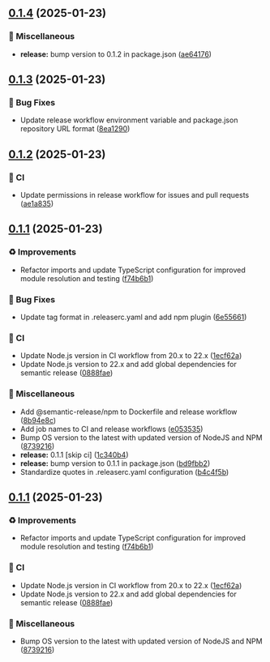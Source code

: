 ## [0.1.4](https://github.com/inference-gateway/typescript-sdk/compare/v0.1.3...v0.1.4) (2025-01-23)

### 🔧 Miscellaneous

* **release:** bump version to 0.1.2 in package.json ([ae64176](https://github.com/inference-gateway/typescript-sdk/commit/ae641767f3ba44edef0e9073d42421c2df05f36b))

## [0.1.3](https://github.com/inference-gateway/typescript-sdk/compare/v0.1.2...v0.1.3) (2025-01-23)

### 🐛 Bug Fixes

* Update release workflow environment variable and package.json repository URL format ([8ea1290](https://github.com/inference-gateway/typescript-sdk/commit/8ea1290ed6e2c122cbce7c311478e9814d09e36d))

## [0.1.2](https://github.com/inference-gateway/typescript-sdk/compare/v0.1.1...v0.1.2) (2025-01-23)

### 👷 CI

* Update permissions in release workflow for issues and pull requests ([ae1a835](https://github.com/inference-gateway/typescript-sdk/commit/ae1a83586b211a7b468fa2fc1b07f30eb02effb2))

## [0.1.1](https://github.com/inference-gateway/typescript-sdk/compare/v0.1.0...v0.1.1) (2025-01-23)

### ♻️ Improvements

* Refactor imports and update TypeScript configuration for improved module resolution and testing ([f74b6b1](https://github.com/inference-gateway/typescript-sdk/commit/f74b6b1dbc7371da01991ba832120c92b36d9c91))

### 🐛 Bug Fixes

* Update tag format in .releaserc.yaml and add npm plugin ([6e55661](https://github.com/inference-gateway/typescript-sdk/commit/6e5566147c05e5ace4306197cc5250cca0e5a948))

### 👷 CI

* Update Node.js version in CI workflow from 20.x to 22.x ([1ecf62a](https://github.com/inference-gateway/typescript-sdk/commit/1ecf62ab2af9787cbf9ca02fb84377d5c1a08255))
* Update Node.js version to 22.x and add global dependencies for semantic release ([0888fae](https://github.com/inference-gateway/typescript-sdk/commit/0888fae0c4a98a879808dc367e83e15d236dabab))

### 🔧 Miscellaneous

* Add @semantic-release/npm to Dockerfile and release workflow ([8b94e8c](https://github.com/inference-gateway/typescript-sdk/commit/8b94e8c59f705d3c7e79e29275854dbd1ad21010))
* Add job names to CI and release workflows ([e053535](https://github.com/inference-gateway/typescript-sdk/commit/e05353554c1eb62b7f0fd6b20ac8f8c75ec0685b))
* Bump OS version to the latest with updated version of NodeJS and NPM ([8739216](https://github.com/inference-gateway/typescript-sdk/commit/8739216acfbf26eba724fabf68103ed59cf73439))
* **release:** 0.1.1 [skip ci] ([1c340b4](https://github.com/inference-gateway/typescript-sdk/commit/1c340b47fedd8f78220dc49b08acb72ba7f760fe))
* **release:** bump version to 0.1.1 in package.json ([bd9fbb2](https://github.com/inference-gateway/typescript-sdk/commit/bd9fbb2346adcb89e6377a1212c3f9c257d25c0a))
* Standardize quotes in .releaserc.yaml configuration ([b4c4f5b](https://github.com/inference-gateway/typescript-sdk/commit/b4c4f5bb31721dac3355b70bf3e04398c0f8491b))

## [0.1.1](https://github.com/inference-gateway/typescript-sdk/compare/v0.1.0...0.1.1) (2025-01-23)

### ♻️ Improvements

* Refactor imports and update TypeScript configuration for improved module resolution and testing ([f74b6b1](https://github.com/inference-gateway/typescript-sdk/commit/f74b6b1dbc7371da01991ba832120c92b36d9c91))

### 👷 CI

* Update Node.js version in CI workflow from 20.x to 22.x ([1ecf62a](https://github.com/inference-gateway/typescript-sdk/commit/1ecf62ab2af9787cbf9ca02fb84377d5c1a08255))
* Update Node.js version to 22.x and add global dependencies for semantic release ([0888fae](https://github.com/inference-gateway/typescript-sdk/commit/0888fae0c4a98a879808dc367e83e15d236dabab))

### 🔧 Miscellaneous

* Bump OS version to the latest with updated version of NodeJS and NPM ([8739216](https://github.com/inference-gateway/typescript-sdk/commit/8739216acfbf26eba724fabf68103ed59cf73439))
